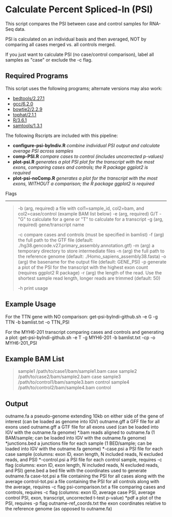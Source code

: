 Calculate Percent Spliced-In (PSI)
==================================

This script compares the PSI between case and control samples for RNA-Seq data.

PSI is calculated on an individual basis and then averaged, NOT by comparing all cases merged vs. all controls merged.

If you just want to calculate PSI (no case/control comparison), label all samples as "case" or exclude the -c flag.

Required Programs
-----------------

This script uses the following programs; alternate versions may also work:

  * [bedtools/2.27.1](https://github.com/arq5x/bedtools2)
  * [gcc/6.2.0](https://linuxfromscratch.org/blfs/view/7.10/general/gcc.html)
  * [bowtie2/2.2.9](http://bowtie-bio.sourceforge.net/bowtie2/index.shtml)
  * [tophat/2.1.1](https://ccb.jhu.edu/software/tophat/index.shtml)
  * [R/3.6.1](https://www.r-project.org/)
  * [samtools/1.3.1](http://www.htslib.org/doc/1.3.1/samtools.html)

The following Rscripts are included with this pipeline:

  * **configure-psi-byIndiv.R** *combine individual PSI output and calculate average PSI across samples* 
  * **comp-PSI.R** *compare cases to control (includes uncorrected p-values)*
  * **plot-psi.R** *generates a plot PSI plot for the transcript with the most exons, comparing cases and controls; the R package ggplot2 is required*
  * **plot-psi-noComp.R** *generates a plot for the transcript with the most exons, WITHOUT a comparison; the R package ggplot2 is required*

Flags
_____

> -b (arg, required)     a file with col1=sample_id, col2=bam, and col2=case/control (example BAM list below)
> -e (arg, required)     G/T - \"G\" to calculate for a gene or \"T\" to calculate for a transcript
> -g (arg, required)     gene/transcript name
>
> -c                     compare cases and controls (must be specified in bamlist)
> -f (arg)               the full path to the GTF file (default: ./hg38.gencode.v27.primary_assembly.annotation.gtf)
> -m (arg)               a temporary directory to store intermediate files
> -n (arg)               the full path to the reference genome (default: ./Homo_sapiens_assembly38.fasta)
> -o (arg)               the basename for the output file (default: GENE_PSI)
> -p                     generate a plot of the PSI for the transcript with the highest exon count (requires ggplot2 R package)
> -r (arg)               the length of the read. Use the shortest sample read length, longer reads are trimmed (default: 50)
>
> -h                     print usage

Example Usage
-------------

For the TTN gene with NO comparison:
get-psi-byIndi-github.sh -e G -g TTN -b bamlist.txt -o TTN_PSI

For the MYH6-201 transcript comparing cases and controls and generating a plot:
get-psi-byIndi-github.sh -e T -g MYH6-201 -b bamlist.txt -cp -o MYH6-201_PSI

Example BAM List
----------------

> sample1	/path/to/case1/bam/sample1.bam	case
> sample2	/path/to/case2/bam/sample2.bam	case
> sample3	/path/to/control1/bam/sample3.bam	control
> sample4	/path/to/control2/bam/sample4.bam	control

Output
------

 outname.fa			a pseudo-genome extending 10kb on either side of the gene of interest
				 (can be loaded as genome into IGV)
 outname.gff			a GFF file for all exons used
 outname.gff			a GTF file for all exons used 
				 (can be loaded into IGV with the outname.fa genome)
 *.bam				reads aligned to outname.fa 
				 (1 BAM/sample; can be loaded into IGV with the outname.fa genome)
 *junctions.bed			a junctions file for each sample
				 (1 BED/sample; can be loaded into IGV with the outname.fa genome)
 *-case.psi			a PSI file for each case sample 
				 (columns: exon ID, exon length, N included reads, N excluded reads, and PSI) 
 *-control.psi			a PSI file for each control sample, requires -c flag
				 (columns: exon ID, exon length, N included reads, N excluded reads, and PSI) 
 gene.bed			a bed file with the coordinates used to generate outname.fa
 case-tot.psi			a file containing the PSI for all cases along with the average
 control-tot.psi		a file containing the PSI for all controls along with the average, requires -c flag 
 psi-comparison.txt		a file comparing cases and controls, requires -c flag
				 (columns: exon ID, average case PSI, average control PSI, exon, transcript, uncorrected t-test p-value)
 *pdf				a plot of the PSI, requires -p flag
 outname-ref_coords.txt 	the exon coordinates relative to the reference genome (as opposed to outname.fa)



